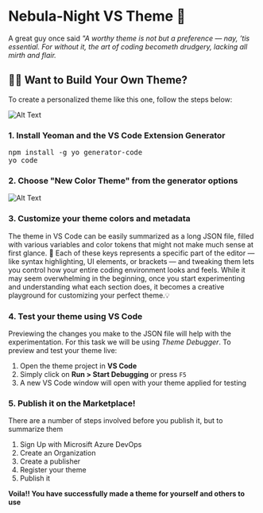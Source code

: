 # Nebula-Night VS Theme 🌙

A great guy once said *"A worthy theme is not but a preference — nay, ’tis essential. For without it, the art of coding becometh drudgery, lacking all mirth and flair.*

## 🧙‍♂️ Want to Build Your Own Theme?

To create a personalized theme like this one, follow the steps below:

![Alt Text](https://github.com/Jasskaran-Singh-Shangari/Nebula-Night-VS-Theme/blob/main/assets/image.png)

### 1. Install Yeoman and the VS Code Extension Generator
<pre>
npm install -g yo generator-code
yo code
</pre>
  
### 2. Choose "New Color Theme" from the generator options

![Alt Text](https://github.com/Jasskaran-Singh-Shangari/Nebula-Night-VS-Theme/blob/main/assets/Theme-Explored%20page.png)

### 3. Customize your theme colors and metadata
The theme in VS Code can be easily summarized as a long JSON file, filled with various variables and color tokens that might not make much sense at first glance. 🎨
Each of these keys represents a specific part of the editor — like syntax highlighting, UI elements, or brackets — and tweaking them lets you control how your entire coding environment looks and feels.
While it may seem overwhelming in the beginning, once you start experimenting and understanding what each section does, it becomes a creative playground for customizing your perfect theme.💡

### 4. Test your theme using VS Code
Previewing the changes you make to the JSON file will help with the experimentation. For this task we will be using *Theme Debugger*.
To preview and test your theme live:

1. Open the theme project in **VS Code**
2. Simply click on **Run > Start Debugging** or press `F5`
3. A new VS Code window will open with your theme applied for testing

### 5. Publish it on the Marketplace!
There are a number of steps involved before you publish it, but to summarize them
1. Sign Up with Microsift Azure DevOps
2. Create an Organization
3. Create a publisher
4. Register your theme
5. Publish it

**Voila!! You have successfully made a theme for yourself and others to use**
